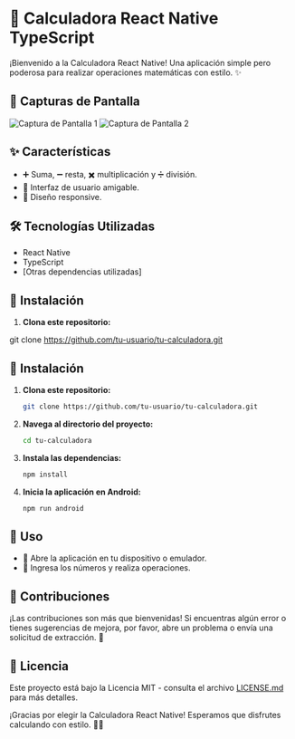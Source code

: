 # 🚀 Calculadora React Native TypeScript

¡Bienvenido a la Calculadora React Native! Una aplicación simple pero poderosa para realizar operaciones matemáticas con estilo. ✨

## 📸 Capturas de Pantalla

![Captura de Pantalla 1](/screenshots/screenshot1.png)
![Captura de Pantalla 2](/screenshots/screenshot2.png)

## ✨ Características

- ➕ Suma, ➖ resta, ✖️ multiplicación y ➗ división.
- 🎨 Interfaz de usuario amigable.
- 📱 Diseño responsive.

## 🛠 Tecnologías Utilizadas

- React Native
- TypeScript
- [Otras dependencias utilizadas]

## 🚀 Instalación

1. **Clona este repositorio:**

git clone https://github.com/tu-usuario/tu-calculadora.git

## 🚀 Instalación

1. **Clona este repositorio:**

    ```bash
    git clone https://github.com/tu-usuario/tu-calculadora.git
    ```

2. **Navega al directorio del proyecto:**

    ```bash
    cd tu-calculadora
    ```

3. **Instala las dependencias:**

    ```bash
    npm install
    ```

4. **Inicia la aplicación en Android:**

    ```bash
    npm run android
    ```

## 🚀 Uso

- 📱 Abre la aplicación en tu dispositivo o emulador.
- 🔢 Ingresa los números y realiza operaciones.

## 🎉 Contribuciones

¡Las contribuciones son más que bienvenidas! Si encuentras algún error o tienes sugerencias de mejora, por favor, abre un problema o envía una solicitud de extracción. 🙌

## 📜 Licencia

Este proyecto está bajo la Licencia MIT - consulta el archivo [LICENSE.md](LICENSE.md) para más detalles.

¡Gracias por elegir la Calculadora React Native! Esperamos que disfrutes calculando con estilo. 🚀✨
